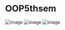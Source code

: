 # OOP5thsem
![image](https://github.com/sarveshvasan03/OOP5thsem/assets/136417300/1a361f8d-146b-4853-b9c1-15590aaeac3d)
![image](https://github.com/sarveshvasan03/OOP5thsem/assets/136417300/07e3ed35-f20f-47a9-a636-712fb8f4317b)
![image](https://github.com/sarveshvasan03/OOP5thsem/assets/136417300/09d2c5c3-2f27-4158-9226-72f841994300)
